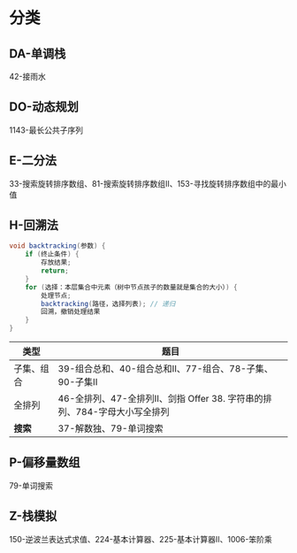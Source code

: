 # 分类

## DA-单调栈

42-接雨水

## DO-动态规划

1143-最长公共子序列

## E-二分法

33-搜索旋转排序数组、81-搜索旋转排序数组II、153-寻找旋转排序数组中的最小值

## H-回溯法

```java
void backtracking(参数) {
    if (终止条件) {
        存放结果;
        return;
    }
    for (选择：本层集合中元素（树中节点孩子的数量就是集合的大小）) {
        处理节点;
        backtracking(路径，选择列表); // 递归
        回溯，撤销处理结果
    }
}
```

| 类型       | 题目                                                         |
| ---------- | ------------------------------------------------------------ |
| 子集、组合 | 39-组合总和、40-组合总和II、77-组合、78-子集、90-子集II      |
| 全排列     | 46-全排列、47-全排列II、剑指 Offer 38. 字符串的排列、784-字母大小写全排列 |
| **搜索**   | 37-解数独、79-单词搜索                                       |

## P-偏移量数组

79-单词搜索

## Z-栈模拟

150-逆波兰表达式求值、224-基本计算器、225-基本计算器II、1006-笨阶乘

